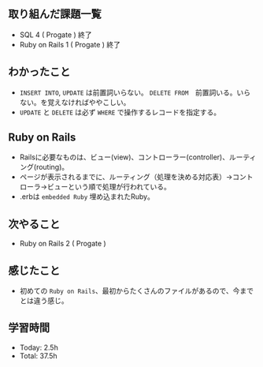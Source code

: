 ## 取り組んだ課題一覧
- SQL 4 ( Progate ) 終了
- Ruby on Rails 1 ( Progate ) 終了
## わかったこと
- ```INSERT INTO```, ```UPDATE``` は前置詞いらない。 ```DELETE FROM```　前置詞いる。いらない。を覚えなければややこしい。
- ```UPDATE``` と ```DELETE``` は必ず ```WHERE``` で操作するレコードを指定する。
## Ruby on Rails
- Railsに必要なものは、ビュー(view)、コントローラー(controller)、ルーティング(routing)。
- ページが表示されるまでに、ルーティング（処理を決める対応表）→コントローラ→ビューという順で処理が行われている。
- .erbは ```embedded Ruby``` 埋め込まれたRuby。
## 次やること
- Ruby on Rails 2 ( Progate )
## 感じたこと
- 初めての ```Ruby on Rails```、最初からたくさんのファイルがあるので、今までとは違う感じ。
## 学習時間
- Today: 2.5h
- Total: 37.5h

